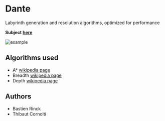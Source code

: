 # Dante
Labyrinth generation and resolution algorithms, optimized for performance

**Subject [here](https://github.com/thibautcornolti/Dante/blob/master/Subject.pdf)**

![example](https://imgur.com/kOXpsV0.png)

## Algorithms used

* A* [wikipedia page](https://en.wikipedia.org/wiki/A*_search_algorithm)
* Breadth [wikipedia page](https://en.wikipedia.org/wiki/Breadth-first_search)
* Depth [wikipedia page](https://en.wikipedia.org/wiki/Depth-first_search)

## Authors
* Bastien Rinck
* Thibaut Cornolti
